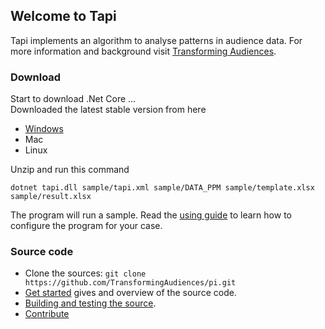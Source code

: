 ## Welcome to Tapi
Tapi implements an algorithm to analyse patterns in audience data. For more 
information and background visit [Transforming Audiences](www.transformingaudiences.com).
### Download
Start to download .Net Core ...   
Downloaded the latest stable version from here 
- [Windows](artifacts/windows/tapi.zip)    
- Mac
- Linux

Unzip and run this command
```
dotnet tapi.dll sample/tapi.xml sample/DATA_PPM sample/template.xlsx sample/result.xlsx
```
The program will run a sample. Read the [using guide](doc/usage.md) to learn how to configure the program for your case. 
### Source code
- Clone the sources: `git clone https://github.com/TransformingAudiences/pi.git`
- [Get started](doc/overview.md) gives and overview of the source code.
- [Building and testing the source](doc/devenv.md).
- [Contribute](doc/contribute.md)